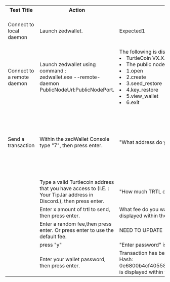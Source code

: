<table>
  <tr>
    <th>Test Title</th>
    <th>Action</th>
    <th>Expected Result</th>
    <th>Prerequisites</th>
  </tr>
  <tr>
    <td>Connect to local daemon</td>
    <td>Launch zedwallet.</td>
    <td>Expected1</td>
    <ul>
    <td><li>The tested version of Turtlecoind is already running.</li></td>
    </ul>
  </tr>
  <tr>
    <td>Connect to a remote daemon</td>
    <td>Launch zedwallet using command : </br>zedwallet.exe --remote-daemon PublicNodeUrl:PublicNodePort.</td>
    <td>The following is displayed within the console:
        <li>TurtleCoin VX.X.X zedwallet is displayed</li>
        <li>The public node fee is displayed if any</li>
        <li>1.open</li>
        <li>2.create</li>
        <li>3.seed_restore</li>
        <li>4.key_restore</li>
        <li>5.view_wallet</li>
        <li>6.exit</li>
    </td>
    <td></td>
  </tr>
  <tr>
    <td>Send a transaction</td>
    <td>Within the zedWallet Console type "7", then press enter.</td>
    <td>"What address do you want to transfer to?:" is displayed within the console.</td>
    <td><li>The tested version of Turtlecoind is already running.</li>
        <li>An existing wallet is already opened in zedWallet.</li>
    </td>
  </tr>
  <tr>
    <td></td>
    <td>Type a valid Turtlecoin address that you have access to (I.E. : Your TipJar address in Discord.), then press enter.</td>
    <td>"How much TRTL do you want to send?": is displayed within the console.</td>
    <td></td>
  </tr>
  <tr>
    <td></td>
    <td>Enter x amount of trtl to send, then press enter.</td>
    <td>What fee do you want to use?+Hit enter for the default fee of 0.10 TRTL: is displayed within the console</td>
    <td></td>
  </tr>
  <tr>
    <td></td>
    <td>Enter a random fee,then press enter. Or press enter to use the default fee.</td>
    <td>NEED TO UPDATE</td>
    <td></td>
  </tr>
  <tr>
    <td></td>
    <td>press "y"</td>
    <td>"Enter password" is displayed within the console</td>
    <td></td>
  </tr>
  <tr>
    <td></td>
    <td>Enter your wallet password, then press enter.</td>
    <td>Transaction has been sent</br>Hash: 0e6800b4cf4055883652be48e1d27a1248ed2514d40ed40a567b3448d0227aaf</br>is displayed within the console</td>
    <td></td>
  </tr> 
</table>
